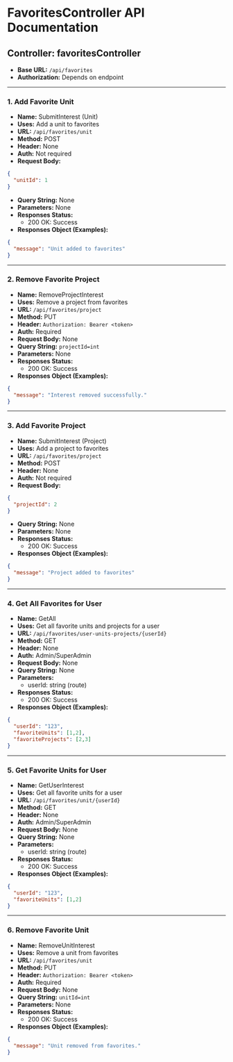 # FavoritesController API Documentation

## Controller: favoritesController

- **Base URL:** `/api/favorites`
- **Authorization:** Depends on endpoint

---

### 1. Add Favorite Unit
- **Name:** SubmitInterest (Unit)
- **Uses:** Add a unit to favorites
- **URL:** `/api/favorites/unit`
- **Method:** POST
- **Header:** None
- **Auth:** Not required
- **Request Body:**
```json
{
  "unitId": 1
}
```
- **Query String:** None
- **Parameters:** None
- **Responses Status:**
  - 200 OK: Success
- **Responses Object (Examples):**
```json
{
  "message": "Unit added to favorites"
}
```

---

### 2. Remove Favorite Project
- **Name:** RemoveProjectInterest
- **Uses:** Remove a project from favorites
- **URL:** `/api/favorites/project`
- **Method:** PUT
- **Header:** `Authorization: Bearer <token>`
- **Auth:** Required
- **Request Body:** None
- **Query String:** `projectId=int`
- **Parameters:** None
- **Responses Status:**
  - 200 OK: Success
- **Responses Object (Examples):**
```json
{
  "message": "Interest removed successfully."
}
```

---

### 3. Add Favorite Project
- **Name:** SubmitInterest (Project)
- **Uses:** Add a project to favorites
- **URL:** `/api/favorites/project`
- **Method:** POST
- **Header:** None
- **Auth:** Not required
- **Request Body:**
```json
{
  "projectId": 2
}
```
- **Query String:** None
- **Parameters:** None
- **Responses Status:**
  - 200 OK: Success
- **Responses Object (Examples):**
```json
{
  "message": "Project added to favorites"
}
```

---

### 4. Get All Favorites for User
- **Name:** GetAll
- **Uses:** Get all favorite units and projects for a user
- **URL:** `/api/favorites/user-units-projects/{userId}`
- **Method:** GET
- **Header:** None
- **Auth:** Admin/SuperAdmin
- **Request Body:** None
- **Query String:** None
- **Parameters:**
  - userId: string (route)
- **Responses Status:**
  - 200 OK: Success
- **Responses Object (Examples):**
```json
{
  "userId": "123",
  "favoriteUnits": [1,2],
  "favoriteProjects": [2,3]
}
```

---

### 5. Get Favorite Units for User
- **Name:** GetUserInterest
- **Uses:** Get all favorite units for a user
- **URL:** `/api/favorites/unit/{userId}`
- **Method:** GET
- **Header:** None
- **Auth:** Admin/SuperAdmin
- **Request Body:** None
- **Query String:** None
- **Parameters:**
  - userId: string (route)
- **Responses Status:**
  - 200 OK: Success
- **Responses Object (Examples):**
```json
{
  "userId": "123",
  "favoriteUnits": [1,2]
}
```

---

### 6. Remove Favorite Unit
- **Name:** RemoveUnitInterest
- **Uses:** Remove a unit from favorites
- **URL:** `/api/favorites/unit`
- **Method:** PUT
- **Header:** `Authorization: Bearer <token>`
- **Auth:** Required
- **Request Body:** None
- **Query String:** `unitId=int`
- **Parameters:** None
- **Responses Status:**
  - 200 OK: Success
- **Responses Object (Examples):**
```json
{
  "message": "Unit removed from favorites."
}
```
